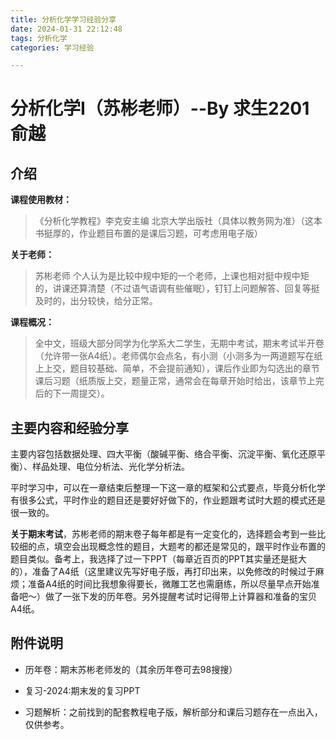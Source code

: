 ```yaml
---
title: 分析化学学习经验分享
date: 2024-01-31 22:12:48
tags: 分析化学
categories: 学习经验

---
```

# 分析化学Ⅰ（苏彬老师）--By 求生2201 俞越

 

## **介绍**

**课程使用教材：**

> 《分析化学教程》李克安主编 北京大学出版社（具体以教务网为准）（这本书挺厚的，作业题目布置的是课后习题，可考虑用电子版）

**关于老师：**

> 苏彬老师 个人认为是比较中规中矩的一个老师，上课也相对挺中规中矩的，讲课还算清楚（不过语气语调有些催眠），钉钉上问题解答、回复等挺及时的，出分较快，给分正常。

**课程概况：**

> 全中文，班级大部分同学为化学系大二学生，无期中考试，期末考试半开卷（允许带一张A4纸）。老师偶尔会点名，有小测（小测多为一两道题写在纸上上交，题目较基础、简单，不会提前通知），课后作业即为勾选出的章节课后习题（纸质版上交，题量正常，通常会在每章开始时给出，该章节上完后的下一周提交）。

## **主要内容和经验分享**

主要内容包括数据处理、四大平衡（酸碱平衡、络合平衡、沉淀平衡、氧化还原平衡）、样品处理、电位分析法、光化学分析法。

平时学习中，可以在一章结束后整理一下这一章的框架和公式要点，毕竟分析化学有很多公式，平时作业的题目还是要好好做下的，作业题跟考试时大题的模式还是很一致的。

**关于期末考试**，苏彬老师的期末卷子每年都是有一定变化的，选择题会考到一些比较细的点，填空会出现概念性的题目，大题考的都还是常见的，跟平时作业布置的题目类似。备考上，我选择了过一下PPT（每章近百页的PPT其实量还是挺大的），准备了A4纸（这里建议先写好电子版，再打印出来，以免修改的时候过于麻烦；准备A4纸的时间比我想象得要长，微雕工艺也需磨练，所以尽量早点开始准备吧～）做了一张下发的历年卷。另外提醒考试时记得带上计算器和准备的宝贝A4纸。

## **附件说明**

+ 历年卷：期末苏彬老师发的（其余历年卷可去98搜搜）

+ 复习-2024:期末发的复习PPT

+ 习题解析：之前找到的配套教程电子版，解析部分和课后习题存在一点出入，仅供参考。